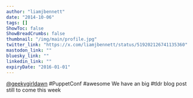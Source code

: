 ```yaml
---
author: "liamjbennett"
date: "2014-10-06"
tags: []
ShowToc: false
ShowBreadCrumbs: false
thumbnail: "/img/main/profile.jpg"
twitter_link: "https://x.com/liamjbennett/status/519202126741135360"
mastodon_link: ""
bluesky_link: ""
linkedin_link: ""
expiryDate: "2016-01-01"
---
```


[@geekygirldawn](https://x.com/geekygirldawn) #PuppetConf #awesome We have an big #tldr blog post still to come this week

